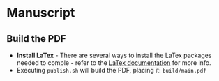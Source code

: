 # Manuscript

## Build the PDF
* __Install LaTex__ - There are several ways to install the LaTex packages needed to comple - refer to the [LaTex documentation](http://latex-project.org/ftp.html) for more info.
* Executing ``publish.sh`` will build the PDF, placing it: ``build/main.pdf``
  
